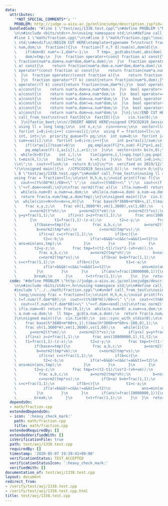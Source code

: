 ```yaml
---
data:
  attributes:
    '*NOT_SPECIAL_COMMENTS*': ''
    PROBLEM: http://judge.u-aizu.ac.jp/onlinejudge/description.jsp?id=1338
  bundledCode: "#line 1 \"test/aoj/1338.test.cpp\"\n#define PROBLEM \"http://judge.u-aizu.ac.jp/onlinejudge/description.jsp?id=1338\"\
    \n\n#include <bits/stdc++.h>\nusing namespace std;\n\n#define call_from_test\n\
    #line 1 \"math/fraction.cpp\"\n\n#line 3 \"math/fraction.cpp\"\nusing namespace\
    \ std;\n#endif\n//BEGIN CUT HERE\ntemplate<typename T>\nstruct fraction{\n  T\
    \ num,dom;\n  fraction(){}\n  fraction(T n,T d):num(n),dom(d){\n    assert(dom!=0);\n\
    \    if(dom<0) num*=-1,dom*=-1;\n    T tmp=__gcd(abs(num),abs(dom));\n    num/=tmp;\n\
    \    dom/=tmp;\n  }\n  fraction operator+(const fraction a) const{\n    return\
    \ fraction(num*a.dom+a.num*dom,dom*a.dom);\n  }\n  fraction operator-(const fraction\
    \ a) const{\n    return fraction(num*a.dom-a.num*dom,dom*a.dom);\n  }\n  fraction\
    \ operator*(const fraction a) const{\n    return fraction(num*a.num,dom*a.dom);\n\
    \  }\n  fraction operator/(const fraction a){\n    return fraction(num*a.dom,dom*a.num);\n\
    \  }\n  fraction operator*(T k) const{return fraction(num*k,dom);}\n  fraction\
    \ operator/(T k) const{return fraction(num,dom*k);}\n  bool operator<(const fraction\
    \ a)const{\n    return num*a.dom<a.num*dom;\n  }\n  bool operator>(const fraction\
    \ a)const{\n    return num*a.dom>a.num*dom;\n  }\n  bool operator==(const fraction\
    \ a)const{\n    return num*a.dom==a.num*dom;\n  }\n  bool operator!=(const fraction\
    \ a)const{\n    return num*a.dom!=a.num*dom;\n  }\n  bool operator<=(const fraction\
    \ a)const{\n    return num*a.dom<=a.num*dom;\n  }\n  bool operator>=(const fraction\
    \ a)const{\n    return num*a.dom>=a.num*dom;\n  }\n};\n//END CUT HERE\n#ifndef\
    \ call_from_test\nstruct FastIO{\n  FastIO(){\n    cin.tie(0);\n    ios::sync_with_stdio(0);\n\
    \  }\n}fastio_beet;\n\n//INSERT ABOVE HERE\nsigned CPSCO2019_Session3_G(){\n \
    \ using ll = long long;\n\n  int n,x;\n  cin>>n>>x;\n\n  vector<ll> as(n);\n \
    \ for(int i=0;i<n;i++) cin>>as[i];\n\n  using F = fraction<ll>;\n  using T = tuple<F,\
    \ int, int>;\n  priority_queue<T> pq;\n\n  int sum=0;\n  for(int i=0;i<n;i++)\
    \ sum+=as[i];\n\n  for(int i=0;i<n;i++){\n    int p=x*as[i]/sum;\n    pq.emplace(F(1,as[i]),i,p);\n\
    \    if((x*as[i])%sum!=0)\n      pq.emplace(F(2*x,sum)-F(2*p+1,as[i]),i,1);\n\
    \    pq.emplace(F(-1,as[i]),i,x+1);\n  }\n\n  vector<int> bs(n,0);\n  int k=x;\n\
    \  while(k>0){\n    int i,l;\n    tie(ignore,i,l)=pq.top();pq.pop();\n\n    int\
    \ t=min(k,l);\n    bs[i]+=t;\n    k-=t;\n  }\n\n  for(int i=0;i<n;i++) cout<<bs[i]<<\"\
    \\n\";\n  cout<<flush;\n  return 0;\n}\n/*\n  verified on 2019/12/17\n  https://atcoder.jp/contests/cpsco2019-s3/tasks/cpsco2019_s3_g\n\
    */\n\nsigned main(){\n  //CPSCO2019_Session3_G();\n  return 0;\n}\n#endif\n#line\
    \ 8 \"test/aoj/1338.test.cpp\"\n#undef call_from_test\n\nusing ll = long long;\n\
    using frac = fraction<ll>;\n\nint H,h,m,s;\nvoid print(frac f){\n  int t=f.num/(f.dom*60);\n\
    \  cout<<(t%(60*H))/60<<\" \";\n  cout<<(t%60)<<\" \";\n  cout<<(f.num)%(f.dom*60)<<\"\
    \ \"<<f.dom<<endl;\n}\n\nfrac norm2(frac a){\n  if(a.num==0) return frac(0,1);\n\
    \  while(a.num<0) a.num+=a.dom;\n  while(a.num>=a.dom) a.num-=a.dom;\n  ll tmp=__gcd(a.num,a.dom);\n\
    \  return frac(a.num/tmp,a.dom/tmp);\n}\n\nsigned main(){\n  cin.tie(0);\n  ios::sync_with_stdio(0);\n\
    \n  while(cin>>H>>h>>m>>s,H){\n    frac base(h*3600+m*60+s,1),t(max(h*3600+m*60+s-100,0),1);\n\
    \    frac x,y,z;\n    frac vh(1,3600*H),vm(1,3600),vs(1,60);\n    while(1){\n\
    \      x=norm2(t*vh);\n      y=norm2(t*vm);\n      z=norm2(t*vs);\n      if(y<x)\
    \ y=y+frac(1,1);\n      if(z<x) z=z+frac(1,1);\n      frac ans(10000000,1),t1,t2;\n\
    \      {\n        t1=frac(1,1)-(z-x);\n        t2=z-y;\n        frac tmp=t+(t1-t2)/(vs*2-(vh+vm));\n\
    \        if(base<=tmp){\n          frac a,b,c;\n          a=norm2(tmp*vh);\n \
    \         b=norm2(tmp*vm);\n          c=norm2(tmp*vs);\n          if(b<a) b=b+frac(1,1);\n\
    \          if(c<a) c=c+frac(1,1);\n          if(b<c){\n            t1=frac(1,1)-(c-a);\n\
    \            t2=c-b;\n            if(a!=b&&b!=c&&c!=a&&t1==t2)\n             \
    \ ans=min(ans,tmp);\n          }\n        }\n      }\n      {\n        t1=z-x;\n\
    \        t2=y-z;\n        frac tmp=t+(t2-t1)/(vs*2-(vh+vm));\n        if(base<=tmp){\n\
    \          frac a,b,c;\n          a=norm2(tmp*vh);\n          b=norm2(tmp*vm);\n\
    \          c=norm2(tmp*vs);\n          if(b<a) b=b+frac(1,1);\n          if(c<a)\
    \ c=c+frac(1,1);\n          if(b>c){\n            t1=c-a;\n            t2=b-c;\n\
    \            if(a!=b&&b!=c&&c!=a&&t1==t2)\n              ans=min(ans,tmp);\n \
    \         }\n        }\n      }\n      if(ans!=frac(10000000,1)){\n        print(ans);\n\
    \        break;\n      }\n      t=t+frac(1,1);\n    }\n  }\n  return 0;\n}\n"
  code: "#define PROBLEM \"http://judge.u-aizu.ac.jp/onlinejudge/description.jsp?id=1338\"\
    \n\n#include <bits/stdc++.h>\nusing namespace std;\n\n#define call_from_test\n\
    #include \"../../math/fraction.cpp\"\n#undef call_from_test\n\nusing ll = long\
    \ long;\nusing frac = fraction<ll>;\n\nint H,h,m,s;\nvoid print(frac f){\n  int\
    \ t=f.num/(f.dom*60);\n  cout<<(t%(60*H))/60<<\" \";\n  cout<<(t%60)<<\" \";\n\
    \  cout<<(f.num)%(f.dom*60)<<\" \"<<f.dom<<endl;\n}\n\nfrac norm2(frac a){\n \
    \ if(a.num==0) return frac(0,1);\n  while(a.num<0) a.num+=a.dom;\n  while(a.num>=a.dom)\
    \ a.num-=a.dom;\n  ll tmp=__gcd(a.num,a.dom);\n  return frac(a.num/tmp,a.dom/tmp);\n\
    }\n\nsigned main(){\n  cin.tie(0);\n  ios::sync_with_stdio(0);\n\n  while(cin>>H>>h>>m>>s,H){\n\
    \    frac base(h*3600+m*60+s,1),t(max(h*3600+m*60+s-100,0),1);\n    frac x,y,z;\n\
    \    frac vh(1,3600*H),vm(1,3600),vs(1,60);\n    while(1){\n      x=norm2(t*vh);\n\
    \      y=norm2(t*vm);\n      z=norm2(t*vs);\n      if(y<x) y=y+frac(1,1);\n  \
    \    if(z<x) z=z+frac(1,1);\n      frac ans(10000000,1),t1,t2;\n      {\n    \
    \    t1=frac(1,1)-(z-x);\n        t2=z-y;\n        frac tmp=t+(t1-t2)/(vs*2-(vh+vm));\n\
    \        if(base<=tmp){\n          frac a,b,c;\n          a=norm2(tmp*vh);\n \
    \         b=norm2(tmp*vm);\n          c=norm2(tmp*vs);\n          if(b<a) b=b+frac(1,1);\n\
    \          if(c<a) c=c+frac(1,1);\n          if(b<c){\n            t1=frac(1,1)-(c-a);\n\
    \            t2=c-b;\n            if(a!=b&&b!=c&&c!=a&&t1==t2)\n             \
    \ ans=min(ans,tmp);\n          }\n        }\n      }\n      {\n        t1=z-x;\n\
    \        t2=y-z;\n        frac tmp=t+(t2-t1)/(vs*2-(vh+vm));\n        if(base<=tmp){\n\
    \          frac a,b,c;\n          a=norm2(tmp*vh);\n          b=norm2(tmp*vm);\n\
    \          c=norm2(tmp*vs);\n          if(b<a) b=b+frac(1,1);\n          if(c<a)\
    \ c=c+frac(1,1);\n          if(b>c){\n            t1=c-a;\n            t2=b-c;\n\
    \            if(a!=b&&b!=c&&c!=a&&t1==t2)\n              ans=min(ans,tmp);\n \
    \         }\n        }\n      }\n      if(ans!=frac(10000000,1)){\n        print(ans);\n\
    \        break;\n      }\n      t=t+frac(1,1);\n    }\n  }\n  return 0;\n}\n"
  dependsOn:
  - math/fraction.cpp
  extendedDependsOn:
  - icon: ':heavy_check_mark:'
    path: math/fraction.cpp
    title: math/fraction.cpp
  extendedRequiredBy: []
  extendedVerifiedWith: []
  isVerificationFile: true
  path: test/aoj/1338.test.cpp
  requiredBy: []
  timestamp: '2020-05-07 19:39:41+09:00'
  verificationStatus: TEST_ACCEPTED
  verificationStatusIcon: ':heavy_check_mark:'
  verifiedWith: []
documentation_of: test/aoj/1338.test.cpp
layout: document
redirect_from:
- /verify/test/aoj/1338.test.cpp
- /verify/test/aoj/1338.test.cpp.html
title: test/aoj/1338.test.cpp
---
```

